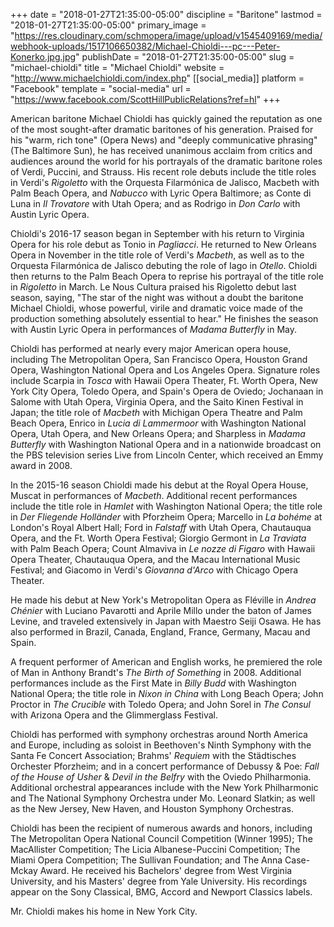 +++
date = "2018-01-27T21:35:00-05:00"
discipline = "Baritone"
lastmod = "2018-01-27T21:35:00-05:00"
primary_image = "https://res.cloudinary.com/schmopera/image/upload/v1545409169/media/webhook-uploads/1517106650382/Michael-Chioldi---pc---Peter-Konerko.jpg.jpg"
publishDate = "2018-01-27T21:35:00-05:00"
slug = "michael-chioldi"
title = "Michael Chioldi"
website = "http://www.michaelchioldi.com/index.php"
[[social_media]]
platform = "Facebook"
template = "social-media"
url = "https://www.facebook.com/ScottHillPublicRelations?ref=hl"
+++

American baritone Michael Chioldi has quickly gained the reputation as one of the most sought-after dramatic baritones of his generation. Praised for his "warm, rich tone" (Opera News) and "deeply communicative phrasing" (The Baltimore Sun), he has received unanimous acclaim from critics and audiences around the world for his portrayals of the dramatic baritone roles of Verdi, Puccini, and Strauss. His recent role debuts include the title roles in Verdi's *Rigoletto* with the Orquesta Filarmónica de Jalisco, Macbeth with Palm Beach Opera, and *Nabucco* with Lyric Opera Baltimore; as Conte di Luna in *Il Trovatore* with Utah Opera; and as Rodrigo in *Don Carlo* with Austin Lyric Opera.

Chioldi's 2016-17 season began in September with his return to Virginia Opera for his role debut as Tonio in *Pagliacci*. He returned to New Orleans Opera in November in the title role of Verdi's *Macbeth*, as well as to the Orquesta Filarmónica de Jalisco debuting the role of Iago in *Otello*. Chioldi then returns to the Palm Beach Opera to reprise his portrayal of the title role in *Rigoletto* in March. Le Nous Cultura praised his Rigoletto debut last season, saying, "The star of the night was without a doubt the baritone Michael Chioldi, whose powerful, virile and dramatic voice made of the production something absolutely essential to hear." He finishes the season with Austin Lyric Opera in performances of *Madama Butterfly* in May.

Chioldi has performed at nearly every major American opera house, including The Metropolitan Opera, San Francisco Opera, Houston Grand Opera, Washington National Opera and Los Angeles Opera. Signature roles include Scarpia in *Tosca* with Hawaii Opera Theater, Ft. Worth Opera, New York City Opera, Toledo Opera, and Spain's Opera de Oviedo; Jochanaan in Salome with Utah Opera, Virginia Opera, and the Saito Kinen Festival in Japan; the title role of *Macbeth* with Michigan Opera Theatre and Palm Beach Opera, Enrico in *Lucia di Lammermoor* with Washington National Opera, Utah Opera, and New Orleans Opera; and Sharpless in *Madama Butterfly* with Washington National Opera and in a nationwide broadcast on the PBS television series Live from Lincoln Center, which received an Emmy award in 2008.

In the 2015-16 season Chioldi made his debut at the Royal Opera House, Muscat in performances of *Macbeth*. Additional recent performances include the title role in *Hamlet* with Washington National Opera; the title role in *Der Fliegende Holländer* with Pforzheim Opera; Marcello in *La bohéme* at London's Royal Albert Hall; Ford in *Falstaff* with Utah Opera, Chautauqua Opera, and the Ft. Worth Opera Festival; Giorgio Germont in *La Traviata* with Palm Beach Opera; Count Almaviva in *Le nozze di Figaro* with Hawaii Opera Theater, Chautauqua Opera, and the Macau International Music Festival; and Giacomo in Verdi's *Giovanna d'Arco* with Chicago Opera Theater.

He made his debut at New York's Metropolitan Opera as Fléville in *Andrea Chénier* with Luciano Pavarotti and Aprile Millo under the baton of James Levine, and traveled extensively in Japan with Maestro Seiji Osawa. He has also performed in Brazil, Canada, England, France, Germany, Macau and Spain.

A frequent performer of American and English works, he premiered the role of Man in Anthony Brandt's *The Birth of Something* in 2008. Additional performances include as the First Mate in *Billy Budd* with Washington National Opera; the title role in *Nixon in China* with Long Beach Opera; John Proctor in *The Crucible* with Toledo Opera; and John Sorel in *The Consul* with Arizona Opera and the Glimmerglass Festival.

Chioldi has performed with symphony orchestras around North America and Europe, including as soloist in Beethoven's Ninth Symphony with the Santa Fe Concert Association; Brahms' *Requiem* with the Städtisches Orchester Pforzheim; and in a concert performance of Debussy & Poe: *Fall of the House of Usher* & *Devil in the Belfry* with the Oviedo Philharmonia. Additional orchestral appearances include with the New York Philharmonic and The National Symphony Orchestra under Mo. Leonard Slatkin; as well as the New Jersey, New Haven, and Houston Symphony Orchestras.

Chioldi has been the recipient of numerous awards and honors, including The Metropolitan Opera National Council Competition (Winner 1995); The MacAllister Competition; The Licia Albanese-Puccini Competition; The Miami Opera Competition; The Sullivan Foundation; and The Anna Case-Mckay Award. He received his Bachelors' degree from West Virginia University, and his Masters' degree from Yale University. His recordings appear on the Sony Classical, BMG, Accord and Newport Classics labels.

Mr. Chioldi makes his home in New York City.
